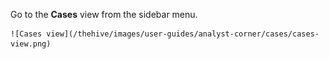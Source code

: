 Go to the **Cases** view from the sidebar menu.

    ![Cases view](/thehive/images/user-guides/analyst-corner/cases/cases-view.png)